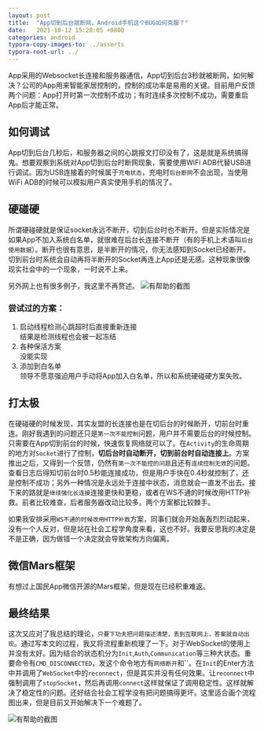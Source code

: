 ```yaml
---
layout: post
title:  "App切到后台就断网，Android手机这个BUG如何克服？"
date:   2021-10-12 15:20:05 +0800
categories: android
typora-copy-images-to: ../asserts
typora-root-url: ../
---
```


App采用的Websocket长连接和服务器通信，App切到后台3秒就被断网，如何解决？公司的App用来智能家居控制的，控制的成功率是易用的关键。目前用户反馈两个问题：App打开时第一次控制不成功；有时连续多次控制不成功，需要重启App后才能正常。

## 如何调试

App切到后台几秒后，和服务器之间的心跳报文打印没有了，这是就是系统搞得鬼。想要观察到系统对App切到后台时断网现象，需要使用WiFi ADB代替USB进行调试。因为USB连接着的时候属于`充电状态`，充电时`后台断网`不会出现，当使用WiFi ADB的时候可以模拟用户真实使用手机的情况了。

## 硬碰硬
所谓硬碰硬就是保证socket永远不断开，切到后台时也不断开。但是实际情况是如果App不加入系统白名单，就很难在后台长连接不断开（有的手机上术语叫`后台使用数据`）。断开也很有意思，是半断开的情况，你无法感知到Socket已经断开。切到前台时系统会自动再将半断开的Socket再连上App还是无感。这种现象很像现实社会中的一个现象，一时说不上来。

另外网上也有很多例子，我这里不再赘述。
![有帮助的截图](/assets/Selection_269.png)

### 尝试过的方案：

1. 启动线程检测心跳超时后直接重新连接  
   结果是检测线程也会被一起冻结
2. 各种保活方案  
   没能实现
3. 添加到白名单  
   领导不愿意强迫用户手动将App加入白名单，所以和系统硬碰硬方案失败。

## 打太极
在硬碰硬的时候发现，其实友盟的长连接也是在切后台的时候断开，切前台时重连。刚好我遇到的问题还只是`第一次不能控制`问题，用户并不需要后台的时候控制。只需要在App切到前台的时候，快速恢复网络就可以了。在`Activity`的生命周期的地方对`Socket`进行了控制，**切后台时自动断开，切到前台时自动连接上**。方案推出之后，又得到一个反馈，仍然有`第一次不能控的问题`且还有`连续控制无效`的问题。查看日志后得知切前台时0.5秒能连接成功，但是用户手快在0.4秒就控制了，还是控制不成功；另外一种情况是永远处于连接中状态，消息就会一直发不出去。接下来的路就是`继续强化长连接`连接更快和更稳，或者在WS不通的时候改用HTTP补救。前者比较难查，后者服务器改动比较多。两个方案都比较棘手。

如果我安排采用`WS不通的时候改用HTTP补救`方案，同事们就会开始轰轰烈烈动起来，没有一个人反对，但是站在社会工程学角度来看，这也不好。我要反思我的决定是不是正确，因为做错一个决定就会导致架构方向偏离。



## 微信Mars框架

有想过上国民App微信开源的Mars框架，但是现在已经积重难返。


## 最终结果
这次又应对了我总结的理论，`只要下功夫把问题描述清楚，丢到互联网上，答案就自动出现`。通过写本文的过程，我又将流程重新梳理了一下。对于WebSocket的使用上并没有太好。因为结合的状态机分为`Init`,`Auth`,`Communication`等三种大状态。重要命令有`CMD_DISCONNECTED`，发这个命令地方有`网络断开`和``。在`Init`的Enter方法中并调用了`WebSocket`中的`reconnect`，但是其实并没有任何效果。让`reconnect`中强制调用了`stopSocket`，然后再调用`connect`这样就保证了调用稳定性。这样就解决了稳定性的问题。还好结合社会工程学没有把问题搞得更坏。这里适合画个流程图出来，但是目前又开始解决下一个难题了。

![有帮助的截图](/assets/Selection_277.png)